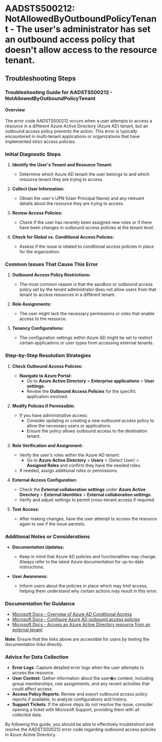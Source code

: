 # AADSTS500212: NotAllowedByOutboundPolicyTenant - The user's administrator has set an outbound access policy that doesn't allow access to the resource tenant.


## Troubleshooting Steps
### Troubleshooting Guide for AADSTS500212 - NotAllowedByOutboundPolicyTenant

#### Overview
The error code AADSTS500212 occurs when a user attempts to access a resource in a different Azure Active Directory (Azure AD) tenant, but an outbound access policy prevents the action. This error is typically encountered in multi-tenant applications or organizations that have implemented strict access policies.

### Initial Diagnostic Steps

1. **Identify the User's Tenant and Resource Tenant:**
   - Determine which Azure AD tenant the user belongs to and which resource tenant they are trying to access.

2. **Collect User Information:**
   - Obtain the user's UPN (User Principal Name) and any relevant details about the resource they are trying to access.

3. **Review Access Policies:**
   - Check if the user has recently been assigned new roles or if there have been changes in outbound access policies at the tenant level.

4. **Check for Global vs. Conditional Access Policies:**
   - Assess if the issue is related to conditional access policies in place for the organization.

### Common Issues That Cause This Error

1. **Outbound Access Policy Restrictions:**
   - The most common reason is that the sandbox or outbound access policy set by the tenant administrator does not allow users from that tenant to access resources in a different tenant.

2. **Role Assignments:**
   - The user might lack the necessary permissions or roles that enable access to the resource.

3. **Tenancy Configurations:**
   - The configuration settings within Azure AD might be set to restrict certain applications or user types from accessing external tenants.

### Step-by-Step Resolution Strategies

1. **Check Outbound Access Policies:**
   - **Navigate to Azure Portal:**
     - Go to **Azure Active Directory** > **Enterprise applications** > **User settings**.
     - Review the **Outbound Access Policies** for the specific application involved.

2. **Modify Policies if Permissible:**
   - If you have administrative access:
     - Consider updating or creating a new outbound access policy to allow the necessary users or applications.
     - Ensure the policy allows outbound access to the destination tenant.

3. **Role Verification and Assignment:**
   - Verify the user's roles within the Azure AD tenant:
     - Go to **Azure Active Directory** > **Users** > (Select User) > **Assigned Roles** and confirm they have the needed roles.
   - If needed, assign additional roles or permissions.

4. **External Access Configuration:**
   - Check the **External collaboration settings** under **Azure Active Directory** > **External Identities** > **External collaboration settings**.
   - Verify and adjust settings to permit cross-tenant access if required.

5. **Test Access:**
   - After making changes, have the user attempt to access the resource again to see if the issue persists.

### Additional Notes or Considerations

- **Documentation Updates:**
  - Keep in mind that Azure AD policies and functionalities may change. Always refer to the latest Azure documentation for up-to-date instructions.
  
- **User Awareness:**
  - Inform users about the policies in place which may limit access, helping them understand why certain actions may result in this error.

### Documentation for Guidance

- [Microsoft Docs - Overview of Azure AD Conditional Access](https://docs.microsoft.com/en-us/azure/active-directory/conditional-access/overview)
- [Microsoft Docs - Configure Azure AD outbound access policies](https://docs.microsoft.com/en-us/azure/active-directory/external-identities/azure-ad-b2b-outbound-access-policies)
- [Microsoft Docs - Access an Azure Active Directory resource from an external tenant](https://docs.microsoft.com/en-us/azure/active-directory/external-identities/guest-access)

**Note**: Ensure that the links above are accessible for users by testing the documentation links directly.

### Advice for Data Collection

- **Error Logs**: Capture detailed error logs when the user attempts to access the resource.
- **User Context**: Gather information about the user�s context, including group memberships, role assignments, and any recent activities that could affect access.
- **Access Policy Reports**: Review and export outbound access policy reports if available, to analyze configurations and history.
- **Support Tickets**: If the above steps do not resolve the issue, consider opening a ticket with Microsoft Support, providing them with all collected data.

By following this guide, you should be able to effectively troubleshoot and resolve the AADSTS500212 error code regarding outbound access policies in Azure Active Directory.